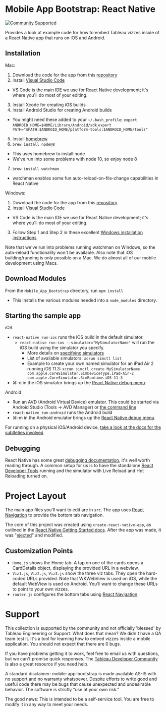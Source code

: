 # Mobile App Bootstrap: React Native
[![Community Supported](https://img.shields.io/badge/Support%20Level-Community%20Supported-457387.svg)](https://www.tableau.com/support-levels-it-and-developer-tools)

Provides a look at example code for how to embed Tableau vizzes inside of a React Native app that runs on iOS and Android.


## Installation

Mac:

1. Download the code for the app from this [repository](https://github.com/tableau/mobile-app-bootstrap)
2. Install [Visual Studio Code](https://code.visualstudio.com/)
  * VS Code is the main IDE we use for React Native development; it's where you'll do most of your editing.
3. Install Xcode for creating iOS builds
4. Install Android Studio for creating Android builds
  * You might need these added to your `~/.bash_profile`:
    `export ANDROID_HOME=$HOME/Library/Android/sdk`
    `export PATH="$PATH:$ANDROID_HOME/platform-tools:$ANDROID_HOME/tools"`
5. Install [homebrew](https://brew.sh/)
6. `brew install node@8`
  * This uses homebrew to install node
  * We've run into some problems with node 10, so enjoy node 8
7. `brew install watchman`
  * watchman enables some fun auto-reload-on-file-change capabilities in React Native


Windows:

1. Download the code for the app from this [repository](https://github.com/tableau/mobile-app-bootstrap)
2. Install [Visual Studio Code](https://code.visualstudio.com/)
  * VS Code is the main IDE we use for React Native development; it's where you'll do most of your editing.
3. Follow Step 1 and Step 2 in these excellent [Windows installation instructions](https://shift.infinite.red/getting-started-with-react-native-development-on-windows-90d85a72ae65)

Note that we've run into problems running watchman on Windows, so the auto-reload functionality won't be available. Also note that iOS building/running is only possible on a Mac. We do almost all of our mobile development using Macs.


## Download Modules
From the `Mobile_App_Bootstrap` directory, run `npm install`
  * This installs the various modules needed into a `node_modules` directory.

## Starting the sample app

iOS
* `react-native run-ios` runs the iOS build in the default simulator.
  * `react-native run-ios --simulator="MySimulatorName"` will run the iOS build using the simulator you specify. 
    * More details on [specifying simulators](https://facebook.github.io/react-native/docs/running-on-simulator-ios.html)
    * List of available simulators: `xcrun simctl list`
    * Example to create your own named simulator for an iPad Air 2 running iOS 11.3: `xcrun simctl create MySimulatorName com.apple.CoreSimulator.SimDeviceType.iPad-Air-2 com.apple.CoreSimulator.SimRuntime.iOS-11-3`
* ⌘-d in the iOS simulator brings up the [React Native debug menu](https://facebook.github.io/react-native/docs/debugging.html).

Android
* Run an AVD (Android Virtual Device) emulator. This could be started via Android Studio (Tools -> AVD Manager) or [the command line](https://developer.android.com/studio/run/emulator-commandline)
* `react-native run-android` runs the Android build
* ⌘-m in the Android emulator brings up the [React Native debug menu](https://facebook.github.io/react-native/docs/debugging.html).


For running on a physical iOS/Android device, [take a look at the docs for the subtleties involved](https://facebook.github.io/react-native/docs/running-on-device).

## Debugging

React Native has some great [debugging documentation](https://facebook.github.io/react-native/docs/debugging.html), it's well worth reading through. A common setup for us is to have the standalone [React Developer Tools](https://github.com/facebook/react-devtools/tree/master/packages/react-devtools) running and the simulator with Live Reload and Hot Reloading turned on.

# Project Layout

The main app files you'll want to edit are in `src`. The app uses [React Navigation](https://reactnavigation.org/) to provide the bottom tab navigation.

The core of this project was created using `create-react-native-app`, as outlined in the [React Native Getting Started docs](https://facebook.github.io/react-native/docs/getting-started.html). After the app was made, it was "[ejected](https://github.com/react-community/create-react-native-app/blob/master/react-native-scripts/template/README.md#ejecting-from-create-react-native-app)" and modified.

## Customization Points

* `Home.js` shows the Home tab. A tap on one of the cards opens a CardDetails object, displaying the provided URL in a webview.
* `Viz1.js`, `Viz2.js`, `Viz3.js` show the three viz tabs. They open the hard-coded URLs provided. Note that WKWebView is used on iOS, while the default WebView is used on Android. You'll want to change these URLs to point to your own vizzes.
* `router.js` configures the bottom tabs using [React Navigation](https://reactnavigation.org/).


# Support

This collection is supported by the community and not officially 'blessed' by Tableau Engineering or Support. What does that mean? We didn't have a QA team test it. It's a tool for learning how to embed vizzes inside a mobile application. You should not expect that there are 0 bugs.

If you have problems getting it to work, feel free to email us with questions, but we can't promise quick responses. The [Tableau Developer Community](developer.tableau.com) is also a great resource if you need help.

A standard disclaimer: mobile-app-bootstrap is made available AS-IS with no support and no warranty whatsoever. Despite efforts to write good and useful code there may be bugs that cause unexpected and undesirable behavior. The software is strictly “use at your own risk.”

The good news: This is intended to be a self-service tool. You are free to modify it in any way to meet your needs.

